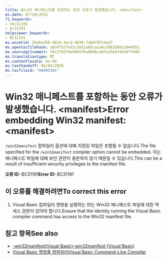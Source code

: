 ```yaml
---
title: Win32 매니페스트를 포함하는 동안 오류가 발생했습니다. <manifest>
ms.date: 07/20/2015
f1_keywords:
- vbc31191
- bc31191
helpviewer_keywords:
- BC31191
ms.assetid: 5babed58-d024-4acd-9838-fab8f07c4a37
ms.openlocfilehash: a8d4f52fed3c3e51a05ca1a6c5d61b841a9445b1
ms.sourcegitcommit: f8c270376ed905f6a8896ce0fe25b4f4b38ff498
ms.translationtype: MT
ms.contentlocale: ko-KR
ms.lasthandoff: 06/04/2020
ms.locfileid: "84405341"
---
```

# <a name="error-embedding-win32-manifest-manifest"></a><span data-ttu-id="408fd-102">Win32 매니페스트를 포함하는 동안 오류가 발생했습니다. \<manifest></span><span class="sxs-lookup"><span data-stu-id="408fd-102">Error embedding Win32 manifest: \<manifest></span></span>
<span data-ttu-id="408fd-103">`/win32manifest` 컴파일러 옵션에 대해 지정된 파일은 포함될 수 없습니다.</span><span class="sxs-lookup"><span data-stu-id="408fd-103">The file specified for the `/win32manifest` compiler option cannot be embedded.</span></span> <span data-ttu-id="408fd-104">이는 매니페스트 파일에 대해 보안 권한이 충분하지 않기 때문일 수 있습니다.</span><span class="sxs-lookup"><span data-stu-id="408fd-104">This can be a result of insufficient security privileges to the manifest file.</span></span>  
  
 <span data-ttu-id="408fd-105">**오류 ID:** BC31191</span><span class="sxs-lookup"><span data-stu-id="408fd-105">**Error ID:** BC31191</span></span>  
  
## <a name="to-correct-this-error"></a><span data-ttu-id="408fd-106">이 오류를 해결하려면</span><span class="sxs-lookup"><span data-stu-id="408fd-106">To correct this error</span></span>  
  
1. <span data-ttu-id="408fd-107">Visual Basic 컴파일러 명령을 실행하는 ID는 Win32 매니페스트 파일에 대한 액세스 권한이 있어야 합니다.</span><span class="sxs-lookup"><span data-stu-id="408fd-107">Ensure that the identity running the Visual Basic compiler command has access to the Win32 manifest file.</span></span>  
  
## <a name="see-also"></a><span data-ttu-id="408fd-108">참고 항목</span><span class="sxs-lookup"><span data-stu-id="408fd-108">See also</span></span>

- [<span data-ttu-id="408fd-109">-win32manifest(Visual Basic)</span><span class="sxs-lookup"><span data-stu-id="408fd-109">-win32manifest (Visual Basic)</span></span>](../reference/command-line-compiler/win32manifest.md)
- [<span data-ttu-id="408fd-110">Visual Basic 명령줄 컴파일러</span><span class="sxs-lookup"><span data-stu-id="408fd-110">Visual Basic Command-Line Compiler</span></span>](../reference/command-line-compiler/index.md)
